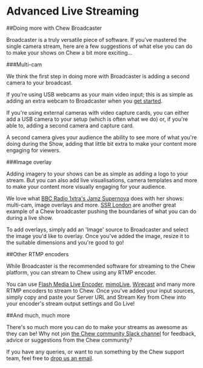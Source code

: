 # Advanced Live Streaming

##Doing more with Chew Broadcaster

Broadcaster is a truly versatile piece of software. If you've mastered the single camera stream, here are a few suggestions of what else you can do to make your shows on Chew a bit more exciting...

###Multi-cam 

We think the first step in doing more with Broadcaster is adding a second camera to your broadcast. 

If you're using USB webcams as your main video input; this is as simple as adding an extra webcam to Broadcaster when you [get started](http://chew.tv/guide/broadcaster). 

If you're using external cameras with video capture cards, you can either add a USB camera to your setup (which is often what we do) or, if you're able to, adding a second camera and capture card. 

A second camera gives your audience the ability to see more of what you're doing during the Show, adding that little bit extra to make your content more engaging for viewers. 

###Image overlay

Adding imagery to your shows can be as simple as adding a logo to your stream. But you can also add live visualisations, camera templates and more to make your content more visually engaging for your audience. 

We love what [BBC Radio 1xtra's Jamz Supernova](http://chew.tv/futurebounce) does with her shows: multi-cam, image overlays and more. 
[SSR London](https://chew.tv/ssr-london) are another great example of a Chew broadcaster pushing the boundaries of what you can do during a live show. 

To add overlays, simply add an 'Image' source to Broadcaster and select the image you'd like to overlay. Once you've added the image, resize it to the suitable dimensions and you're good to go! 

##Other RTMP encoders

While Broadcaster is the recommended software for streaming to the Chew platform, you can stream to Chew using any RTMP encoder. 

You can use [Flash Media Live Encoder](http://www.adobe.com/uk/products/flash-media-encoder.html), [mimoLive](https://boinx.com/mimolive), [Wirecast](http://www.telestream.net/wirecast/overview.htm) and many more RTMP encoders to stream to Chew. Once you've added your input sources, simply copy and paste your Server URL and Stream Key from Chew into your encoder's stream output settings and Go Live!  

##And much, much more

There's so much more you can do to make your streams as awesome as they can be! Why not join [the Chew community Slack channel](http://slack.chew.tv) for feedback, advice or suggestions from the Chew community? 

If you have any queries, or want to run something by the Chew support team, feel free to [drop us an email](mailto:support@chew.tv).
